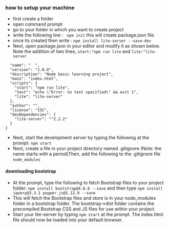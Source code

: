 ### how to setup your machine

* first create a folder
* open command prompt
* go to your folder in which you want to create project
* write the following line :  ``` npm init``` this will create package.json file
* once its created then write : ```npm install lite-server --save-dev```
* Next, open package.json in your editor and modify it as shown below. Note the addition of two lines, ```start:"npm run lite``` and ```lite:"lite-server```
```{
  "name": "  ",
  "version": "1.0.0",
  "description": "Node basic learning project",
  "main": "index.html",
  "scripts": {
    "start": "npm run lite",
    "test": "echo \"Error: no test specified\" && exit 1",
    "lite": "lite-server"
  },
  "author": "",
  "license": "ISC",
  "devDependencies": {
    "lite-server": "^2.2.2"
  }
}
```
* Next, start the development server by typing the following at the prompt: ```npm start```
* Next, create a file in your project directory named .gitignore (Note: the name starts with a period)Then, add the following to the .gitignore file ```node_modules```

#### downloading bootstrap
* At the prompt, type the following to fetch Bootstrap files to your project folder: ```npm install bootstrap@4.0.0 --save``` and then type ```npm install jquery@3.3.1 popper.js@1.12.9 --save```
* This will fetch the Bootstrap files and store is in your node_modules folder in a bootstrap folder. The bootstrap->dist folder contains the precompiled Bootstrap CSS and JS files for use within your project.
* Start your lite-server by typing ```npm start``` at the prompt. The index.html file should now be loaded into your default browser.


